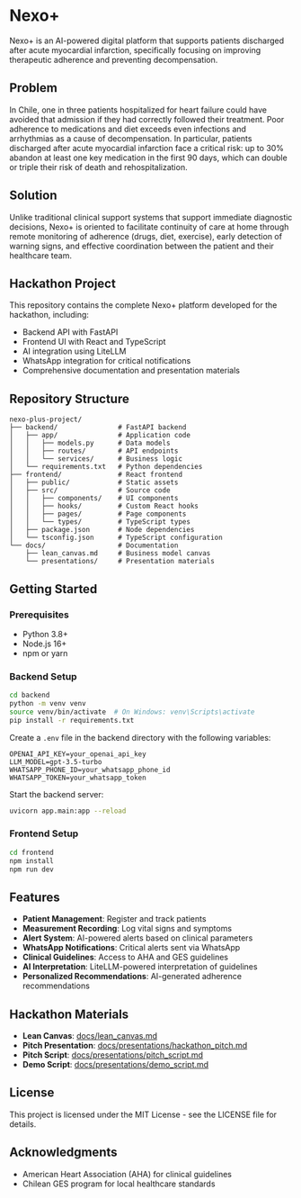 # Nexo+

Nexo+ is an AI-powered digital platform that supports patients discharged after acute myocardial infarction, specifically focusing on improving therapeutic adherence and preventing decompensation.

## Problem

In Chile, one in three patients hospitalized for heart failure could have avoided that admission if they had correctly followed their treatment. Poor adherence to medications and diet exceeds even infections and arrhythmias as a cause of decompensation. In particular, patients discharged after acute myocardial infarction face a critical risk: up to 30% abandon at least one key medication in the first 90 days, which can double or triple their risk of death and rehospitalization.

## Solution

Unlike traditional clinical support systems that support immediate diagnostic decisions, Nexo+ is oriented to facilitate continuity of care at home through remote monitoring of adherence (drugs, diet, exercise), early detection of warning signs, and effective coordination between the patient and their healthcare team.

## Hackathon Project

This repository contains the complete Nexo+ platform developed for the hackathon, including:

- Backend API with FastAPI
- Frontend UI with React and TypeScript
- AI integration using LiteLLM
- WhatsApp integration for critical notifications
- Comprehensive documentation and presentation materials

## Repository Structure

```
nexo-plus-project/
├── backend/               # FastAPI backend
│   ├── app/               # Application code
│   │   ├── models.py      # Data models
│   │   ├── routes/        # API endpoints
│   │   └── services/      # Business logic
│   └── requirements.txt   # Python dependencies
├── frontend/              # React frontend
│   ├── public/            # Static assets
│   ├── src/               # Source code
│   │   ├── components/    # UI components
│   │   ├── hooks/         # Custom React hooks
│   │   ├── pages/         # Page components
│   │   └── types/         # TypeScript types
│   ├── package.json       # Node dependencies
│   └── tsconfig.json      # TypeScript configuration
└── docs/                  # Documentation
    ├── lean_canvas.md     # Business model canvas
    └── presentations/     # Presentation materials
```

## Getting Started

### Prerequisites

- Python 3.8+
- Node.js 16+
- npm or yarn

### Backend Setup

```bash
cd backend
python -m venv venv
source venv/bin/activate  # On Windows: venv\Scripts\activate
pip install -r requirements.txt
```

Create a `.env` file in the backend directory with the following variables:
```
OPENAI_API_KEY=your_openai_api_key
LLM_MODEL=gpt-3.5-turbo
WHATSAPP_PHONE_ID=your_whatsapp_phone_id
WHATSAPP_TOKEN=your_whatsapp_token
```

Start the backend server:
```bash
uvicorn app.main:app --reload
```

### Frontend Setup

```bash
cd frontend
npm install
npm run dev
```

## Features

- **Patient Management**: Register and track patients
- **Measurement Recording**: Log vital signs and symptoms
- **Alert System**: AI-powered alerts based on clinical parameters
- **WhatsApp Notifications**: Critical alerts sent via WhatsApp
- **Clinical Guidelines**: Access to AHA and GES guidelines
- **AI Interpretation**: LiteLLM-powered interpretation of guidelines
- **Personalized Recommendations**: AI-generated adherence recommendations

## Hackathon Materials

- **Lean Canvas**: [docs/lean_canvas.md](docs/lean_canvas.md)
- **Pitch Presentation**: [docs/presentations/hackathon_pitch.md](docs/presentations/hackathon_pitch.md)
- **Pitch Script**: [docs/presentations/pitch_script.md](docs/presentations/pitch_script.md)
- **Demo Script**: [docs/presentations/demo_script.md](docs/presentations/demo_script.md)

## License

This project is licensed under the MIT License - see the LICENSE file for details.

## Acknowledgments

- American Heart Association (AHA) for clinical guidelines
- Chilean GES program for local healthcare standards
